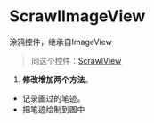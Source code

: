 # ScrawlImageView
涂鸦控件，继承自ImageView
> 同这个控件：[ScrawlView](https://github.com/xuanu/ScrawlView)   
1. **修改增加两个方法**。
- 记录画过的笔迹。  
- 把笔迹绘制到图中  
